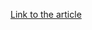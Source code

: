 [Link to the article](https://www.sentinelone.com/blog/dark-angels-esxi-ransomware-borrows-code-victimology-from-ragnarlocker/)
